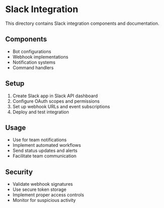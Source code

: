 # Slack Integration

This directory contains Slack integration components and documentation.

## Components

- Bot configurations
- Webhook implementations
- Notification systems
- Command handlers

## Setup

1. Create Slack app in Slack API dashboard
2. Configure OAuth scopes and permissions
3. Set up webhook URLs and event subscriptions
4. Deploy and test integration

## Usage

- Use for team notifications
- Implement automated workflows
- Send status updates and alerts
- Facilitate team communication

## Security

- Validate webhook signatures
- Use secure token storage
- Implement proper access controls
- Monitor for suspicious activity